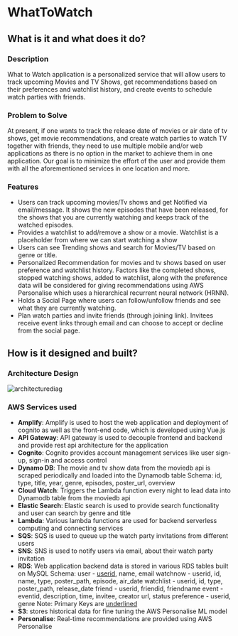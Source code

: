 # WhatToWatch

## What is it and what does it do?

### Description
What to Watch application is a personalized service that will allow users to track upcoming Movies and TV Shows, get recommendations based on their preferences and watchlist history, and create events to schedule watch parties with friends.

### Problem to Solve 
At present, if one wants to track the release date of movies or air date of tv shows, get movie recommendations, and create watch parties to watch TV together with friends, they need to use multiple mobile and/or web applications as there is no option in the market to achieve them in one application. 
Our goal is to minimize the effort of the user and provide them with all the aforementioned services in one location and more.

### Features
-   Users can track upcoming movies/Tv shows and get Notified via email/message. It shows the new episodes that have been released, for the shows that you are currently watching and keeps track of the watched episodes.
-   Provides a watchlist to add/remove a show or a movie. Watchlist is a placeholder from where we can start watching a show
-   Users can see Trending shows and search for Movies/TV based on genre or title.
-   Personalized Recommendation for movies and tv shows based on user preference and watchlist history. Factors like the completed shows, stopped watching shows, added to watchlist, along with the preference data will be considered for giving recommendations using AWS Personalise which uses a hierarchical recurrent neural network (HRNN).
-   Holds a Social Page where users can follow/unfollow friends and see what they are currently watching.
-   Plan watch parties and invite friends (through joining link). Invitees receive event links through email and can choose to accept or decline from the social page.


## How is it designed and built? 

### Architecture Design

<img alt="architecturediag" src="https://user-images.githubusercontent.com/26367904/123538222-69115b00-d751-11eb-84b0-bd7b11949b7a.png">

### AWS Services used
-   **Amplify**: Amplify is used to host the web application and deployment of cognito as well as the front-end code, which is developed using Vue.js
-   **API Gateway**: API gateway is used to decouple frontend and backend and provide rest api architecture for the application
-   **Cognito**: Cognito provides account management services like user sign-up, sign-in and access control
-   **Dynamo DB**: The movie and tv show data from the moviedb api is scraped periodically and loaded into the Dynamodb table
Schema:  id, type, title, year, genre, episodes, poster_url, overview
-   **Cloud Watch**: Triggers the Lambda function every night to lead data into Dynamodb table from the moviedb api
-   **Elastic Search**: Elastic search is used to provide search functionality and user can search by genre and title
-   **Lambda**: Various lambda functions are used for backend serverless computing and connecting services
-   **SQS**: SQS is used to queue up the watch party invitations from different users
-   **SNS**: SNS is used to notify users via email, about their watch party invitation
-   **RDS**: Web application backend data is stored in various RDS tables built on MySQL
    Schema:
    user - <ins>userid</ins>, name, email
    watchnow - userid, id, name, type, poster_path, episode, air_date
    watchlist - userid, id, type, poster_path, release_date
    friend - userid, friendid, friendname
    event - eventid, description, time, invitee, creator url, status
    preference - userid, genre
	Note: Primary Keys are <ins>underlined<ins>
-   **S3**: stores historical data for fine tuning the AWS Personalise ML model
-   **Personalise**: Real-time recommendations are provided using AWS Personalise   
